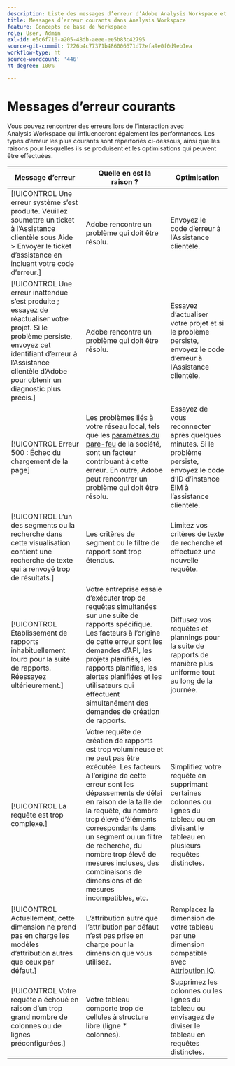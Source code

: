 ```yaml
---
description: Liste des messages d’erreur d’Adobe Analysis Workspace et ses composants connexes
title: Messages d’erreur courants dans Analysis Workspace
feature: Concepts de base de Workspace
role: User, Admin
exl-id: e5c6f710-a205-48db-aeee-ee5b83c42795
source-git-commit: 7226b4c77371b486006671d72efa9e0f0d9eb1ea
workflow-type: ht
source-wordcount: '446'
ht-degree: 100%

---
```


# Messages d’erreur courants

Vous pouvez rencontrer des erreurs lors de l’interaction avec Analysis Workspace qui influenceront également les performances. Les types d’erreur les plus courants sont répertoriés ci-dessous, ainsi que les raisons pour lesquelles ils se produisent et les optimisations qui peuvent être effectuées.

| Message d’erreur | Quelle en est la raison ? | Optimisation |
| --- | --- | --- |
| [!UICONTROL Une erreur système s’est produite. Veuillez soumettre un ticket à l’Assistance clientèle sous Aide > Envoyer le ticket d’assistance en incluant votre code d’erreur.] | Adobe rencontre un problème qui doit être résolu. | Envoyez le code d’erreur à l’Assistance clientèle. |
| [!UICONTROL Une erreur inattendue s’est produite ; essayez de réactualiser votre projet. Si le problème persiste, envoyez cet identifiant d’erreur à l’Assistance clientèle d’Adobe pour obtenir un diagnostic plus précis.] | Adobe rencontre un problème qui doit être résolu. | Essayez d’actualiser votre projet et si le problème persiste, envoyez le code d’erreur à l’Assistance clientèle. |
| [!UICONTROL Erreur 500 : Échec du chargement de la page] | Les problèmes liés à votre réseau local, tels que les [paramètres du pare-feu](https://experienceleague.adobe.com/docs/analytics/technotes/ip-addresses.html?lang=fr) de la société, sont un facteur contribuant à cette erreur. En outre, Adobe peut rencontrer un problème qui doit être résolu. | Essayez de vous reconnecter après quelques minutes. Si le problème persiste, envoyez le code d’ID d’instance EIM à l’assistance clientèle. |
| [!UICONTROL L’un des segments ou la recherche dans cette visualisation contient une recherche de texte qui a renvoyé trop de résultats.] | Les critères de segment ou le filtre de rapport sont trop étendus. | Limitez vos critères de texte de recherche et effectuez une nouvelle requête. |
| [!UICONTROL Établissement de rapports inhabituellement lourd pour la suite de rapports. Réessayez ultérieurement.] | Votre entreprise essaie d’exécuter trop de requêtes simultanées sur une suite de rapports spécifique. Les facteurs à l’origine de cette erreur sont les demandes d’API, les projets planifiés, les rapports planifiés, les alertes planifiées et les utilisateurs qui effectuent simultanément des demandes de création de rapports. | Diffusez vos requêtes et plannings pour la suite de rapports de manière plus uniforme tout au long de la journée. |
| [!UICONTROL La requête est trop complexe.] | Votre requête de création de rapports est trop volumineuse et ne peut pas être exécutée. Les facteurs à l’origine de cette erreur sont les dépassements de délai en raison de la taille de la requête, du nombre trop élevé d’éléments correspondants dans un segment ou un filtre de recherche, du nombre trop élevé de mesures incluses, des combinaisons de dimensions et de mesures incompatibles, etc. | Simplifiez votre requête en supprimant certaines colonnes ou lignes du tableau ou en divisant le tableau en plusieurs requêtes distinctes. |
| [!UICONTROL Actuellement, cette dimension ne prend pas en charge les modèles d’attribution autres que ceux par défaut.] | L’attribution autre que l’attribution par défaut n’est pas prise en charge pour la dimension que vous utilisez. | Remplacez la dimension de votre tableau par une dimension compatible avec [Attribution IQ](/help/analyze/analysis-workspace/attribution/overview.md). |
| [!UICONTROL Votre requête a échoué en raison d’un trop grand nombre de colonnes ou de lignes préconfigurées.] | Votre tableau comporte trop de cellules à structure libre (ligne * colonnes). | Supprimez les colonnes ou les lignes du tableau ou envisagez de diviser le tableau en requêtes distinctes. |

